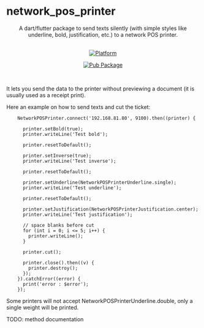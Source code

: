 # network_pos_printer

<div align="center"><p>A dart/flutter package to send texts silently (with simple styles like underline, bold, justification, etc.) to a network POS printer.</p></div><br>

<div align="center">
	<a href="https://flutter.io">
        <img src="https://img.shields.io/badge/Platform-Flutter-yellow.svg" alt="Platform" />
    </a>
  
   [![Pub Package](https://img.shields.io/pub/v/network_pos_printer.svg)](https://pub.dartlang.org/packages/network_pos_printer)
</div>
<br />


It lets you send the data to the printer without previewing a document (it is usually used as a receipt print).

Here an example on how to send texts and cut the ticket:
```
    NetworkPOSPrinter.connect('192.168.81.80', 9100).then((printer) {

      printer.setBold(true);
      printer.writeLine('Test bold');

      printer.resetToDefault();

      printer.setInverse(true);
      printer.writeLine('Test inverse');

      printer.resetToDefault();

      printer.setUnderline(NetworkPOSPrinterUnderline.single);
      printer.writeLine('Test underline');

      printer.resetToDefault();

      printer.setJustification(NetworkPOSPrinterJustification.center);
      printer.writeLine('Test justification');

      // space blanks before cut
      for (int i = 0; i <= 5; i++) {
        printer.writeLine();
      }

      printer.cut();

      printer.close().then((v) {
        printer.destroy();
      });
    }).catchError((error) {
      print('error : $error');
    });
```

Some printers will not accept NetworkPOSPrinterUnderline.double, only a single weight will be printed.

TODO: method documentation
